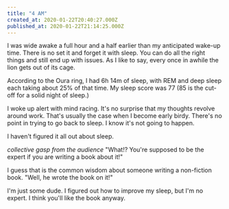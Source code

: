 ```yaml
---
title: "4 AM"
created_at: 2020-01-22T20:40:27.000Z
published_at: 2020-01-22T21:14:25.000Z
---
```

I was wide awake a full hour and a half earlier than my anticipated wake-up time. There is no set it and forget it with sleep. You can do all the right things and still end up with issues. As I like to say, every once in awhile the lion gets out of its cage.

According to the Oura ring, I had 6h 14m of sleep, with REM and deep sleep each taking about 25% of that time. My sleep score was 77 (85 is the cut-off for a solid night of sleep.)

I woke up alert with mind racing. It's no surprise that my thoughts revolve around work. That's usually the case when I become early birdy. There's no point in trying to go back to sleep. I know it's not going to happen. 

I haven't figured it all out about sleep. 

_collective gasp from the audience_ "What!? You're supposed to be the expert if you are writing a book about it!" 

I guess that is the common wisdom about someone writing a non-fiction book. "Well, he wrote the book on it!" 

I'm just some dude. I figured out how to improve my sleep, but I'm no expert. I think you'll like the book anyway.
